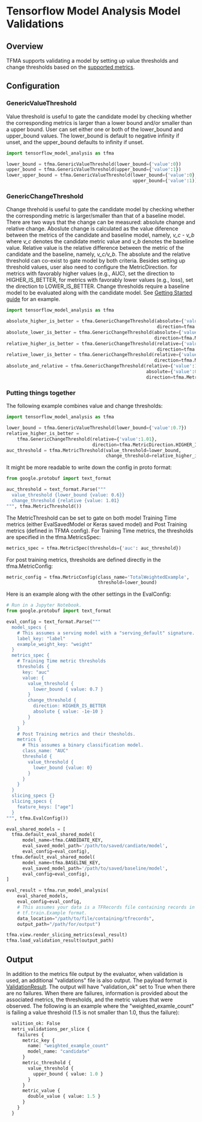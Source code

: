 # Tensorflow Model Analysis Model Validations

## Overview

TFMA supports validating a model by setting up value thresholds and change
thresholds based on the
[supported metrics](https://github.com/tensorflow/model-analysis/blob/master/g3doc/metrics.md).

## Configuration

### GenericValueThreshold

Value threshold is useful to gate the candidate model by checking whether the
corresponding metrics is larger than a lower bound and/or smaller than a upper
bound. User can set either one or both of the lower_bound and upper_bound
values. The lower_bound is default to negative infinity if unset, and the
upper_bound defaults to infinity if unset.

```python
import tensorflow_model_analysis as tfma

lower_bound = tfma.GenericValueThreshold(lower_bound={'value':0})
upper_bound = tfma.GenericValueThreshold(upper_bound={'value':1})
lower_upper_bound = tfma.GenericValueThreshold(lower_bound={'value':0},
                                               upper_bound={'value':1))
```

### GenericChangeThreshold

Change threhold is useful to gate the candidate model by checking whether the
corresponding metric is larger/smaller than that of a baseline model. There are
two ways that the change can be measured: absolute change and relative change.
Aboslute change is calculated as the value diference between the metrics of the
candidate and baseline model, namely, *v_c - v_b* where *v_c* denotes the
candidate metric value and *v_b* denotes the baseline value. Relative value is
the relative difference between the metric of the candidate and the baseline,
namely, *v_c/v_b*. The absolute and the relative threshold can co-exist to gate
model by both criteria. Besides setting up threshold values, user also need to
configure the MetricDirection. for metrics with favorably higher values (e.g.,
AUC), set the direction to HIGHER_IS_BETTER, for metrics with favorably lower
values (e.g., loss), set the direction to LOWER_IS_BETTER. Change thresholds
require a baseline model to be evaluated along with the candidate model. See
[Getting Started guide](https://github.com/tensorflow/model-analysis/blob/master/g3doc/get_started.md#model-validation)
for an example.

```python
import tensorflow_model_analysis as tfma

absolute_higher_is_better = tfma.GenericChangeThreshold(absolute={'value':1},
                                                        direction=tfma.MetricDirection.HIGHER_IS_BETTER)
absolute_lower_is_better = tfma.GenericChangeThreshold(absolute={'value':1},
                                                       direction=tfma.MetricDirection.LOWER_IS_BETTER)
relative_higher_is_better = tfma.GenericChangeThreshold(relative={'value':1},
                                                        direction=tfma.MetricDirection.HIGHER_IS_BETTER)
relative_lower_is_better = tfma.GenericChangeThreshold(relative={'value':1},
                                                       direction=tfma.MetricDirection.LOWER_IS_BETTER)
absolute_and_relative = tfma.GenericChangeThreshold(relative={'value':1},
                                                    absolute={'value':0.2},
                                                    direction=tfma.MetricDirection.LOWER_IS_BETTER)
```

### Putting things together

The following example combines value and change thresholds:

```python
import tensorflow_model_analysis as tfma

lower_bound = tfma.GenericValueThreshold(lower_bound={'value':0.7})
relative_higher_is_better =
    tfma.GenericChangeThreshold(relative={'value':1.01},
                                direction=tfma.MetricDirection.HIGHER_IS_BETTER)
auc_threshold = tfma.MetricThreshold(value_threshold=lower_bound,
                                     change_threshold=relative_higher_is_better)
```

It might be more readable to write down the config in proto format:

```python
from google.protobuf import text_format

auc_threshold = text_format.Parse("""
  value_threshold {lower_bound {value: 0.6}}
  change_threshold {relative {value: 1.01}
""", tfma.MetricThreshold())
```

The MetricThreshold can be set to gate on both model Training Time metrics
(either EvalSavedModel or Keras saved model) and Post Training metrics (defined
in TFMA config). For Training Time metrics, the thresholds are specified in the
tfma.MetricsSpec:

```python
metrics_spec = tfma.MetricSpec(thresholds={'auc': auc_threshold})
```

For post training metrics, thresholds are defined directly in the
tfma.MetricConfig:

```python
metric_config = tfma.MetricConfig(class_name='TotalWeightedExample',
                                  threshold=lower_bound)
```

Here is an example along with the other settings in the EvalConfig:

```python
# Run in a Jupyter Notebook.
from google.protobuf import text_format

eval_config = text_format.Parse("""
  model_specs {
    # This assumes a serving model with a "serving_default" signature.
    label_key: "label"
    example_weight_key: "weight"
  }
  metrics_spec {
    # Training Time metric thresholds
    thresholds {
      key: "auc"
      value: {
        value_threshold {
          lower_bound { value: 0.7 }
        }
        change_threshold {
          direction: HIGHER_IS_BETTER
          absolute { value: -1e-10 }
        }
      }
    }
    # Post Training metrics and their thesholds.
    metrics {
      # This assumes a binary classification model.
      class_name: "AUC"
      threshold {
        value_threshold {
          lower_bound {value: 0}
        }
      }
    }
  }
  slicing_specs {}
  slicing_specs {
    feature_keys: ["age"]
  }
""", tfma.EvalConfig())

eval_shared_models = [
  tfma.default_eval_shared_model(
      model_name=tfma.CANDIDATE_KEY,
      eval_saved_model_path='/path/to/saved/candiate/model',
      eval_config=eval_config),
  tfma.default_eval_shared_model(
      model_name=tfma.BASELINE_KEY,
      eval_saved_model_path='/path/to/saved/baseline/model',
      eval_config=eval_config),
]

eval_result = tfma.run_model_analysis(
    eval_shared_models,
    eval_config=eval_config,
    # This assumes your data is a TFRecords file containing records in the
    # tf.train.Example format.
    data_location="/path/to/file/containing/tfrecords",
    output_path="/path/for/output")

tfma.view.render_slicing_metrics(eval_result)
tfma.load_validation_result(output_path)
```

## Output

In addition to the metrics file output by the evaluator, when validation is
used, an additional "validations" file is also output. The payload format is
[ValidationResult](https://github.com/tensorflow/model-analysis/blob/master/tensorflow_model_analysis/proto/validation_result.proto).
The output will have "validation_ok" set to True when there are no failures.
When there are failures, information is provided about the associated metrics,
the thresholds, and the metric values that were observed. The following is an
example where the "weighted_examle_count" is failing a value threshold (1.5 is
not smaller than 1.0, thus the failure):

```proto
  valition_ok: False
  metri_validations_per_slice {
    failures {
      metric_key {
        name: "weighted_example_count"
        model_name: "candidate"
      }
      metric_threshold {
        value_threshold {
          upper_bound { value: 1.0 }
        }
      }
      metric_value {
        double_value { value: 1.5 }
      }
    }
  }
```

